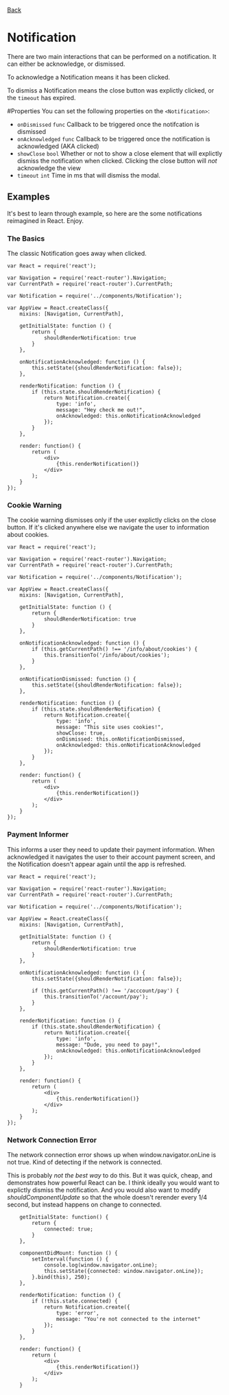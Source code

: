 [Back](https://github.com/willowtreeapps/branches/tree/master/docs)

# Notification

There are two main interactions that can be performed on a notification.
It can either be acknowledge, or dismissed.

To acknowledge a Notification means it has been clicked.

To dismiss a Notification means the close button was explictly clicked, or the `timeout` has expired.

#Properties
You can set the following properties on the `<Notification>`:

* `onDismissed` `func` Callback to be triggered once the notifcation is dismissed
* `onAcknowledged` `func` Callback to be triggered once the notification is acknowledged (AKA clicked)
* `showClose` `bool` Whether or not to show a close element that will explictly dismiss the notification when clicked. Clicking the close button will *not* acknowledge the view
* `timeout` `int` Time in ms that will dismiss the modal.

## Examples
It's best to learn through example, so here are the some notifications reimagined in React. Enjoy.

### The Basics
The classic Notification goes away when clicked.

```
var React = require('react');

var Navigation = require('react-router').Navigation;
var CurrentPath = require('react-router').CurrentPath;

var Notification = require('../components/Notification');

var AppView = React.createClass({
    mixins: [Navigation, CurrentPath],

    getInitialState: function () {
        return {
            shouldRenderNotification: true
        }
    },

    onNotificationAcknowledged: function () {
        this.setState({shouldRenderNotification: false});
    },

    renderNotification: function () {
        if (this.state.shouldRenderNotification) {
            return Notification.create({
                type: 'info',
                message: "Hey check me out!",
                onAcknowledged: this.onNotificationAcknowledged
            });
        }
    },

    render: function() {
        return (
            <div>
                {this.renderNotification()}
            </div>
        );
    }
});
```

### Cookie Warning
The cookie warning dismisses only if the user explictly clicks on the close button. If it's clicked anywhere else we navigate the user to information about cookies.

```
var React = require('react');

var Navigation = require('react-router').Navigation;
var CurrentPath = require('react-router').CurrentPath;

var Notification = require('../components/Notification');

var AppView = React.createClass({
    mixins: [Navigation, CurrentPath],

    getInitialState: function () {
        return {
            shouldRenderNotification: true
        }
    },

    onNotificationAcknowledged: function () {
        if (this.getCurrentPath() !== '/info/about/cookies') {
            this.transitionTo('/info/about/cookies');
        }
    },

    onNotificationDismissed: function () {
        this.setState({shouldRenderNotification: false});
    },

    renderNotification: function () {
        if (this.state.shouldRenderNotification) {
            return Notification.create({
                type: 'info',
                message: "This site uses cookies!",
                showClose: true,
                onDismissed: this.onNotificationDismissed,
                onAcknowledged: this.onNotificationAcknowledged
            });
        }
    },

    render: function() {
        return (
            <div>
                {this.renderNotification()}
            </div>
        );
    }
});
```

### Payment  Informer
This informs a user they need to update their payment information. When acknowledged it navigates the user to their account payment screen, and the Notification doesn't appear again until the app is refreshed.

```
var React = require('react');

var Navigation = require('react-router').Navigation;
var CurrentPath = require('react-router').CurrentPath;

var Notification = require('../components/Notification');

var AppView = React.createClass({
    mixins: [Navigation, CurrentPath],

    getInitialState: function () {
        return {
            shouldRenderNotification: true
        }
    },

    onNotificationAcknowledged: function () {
        this.setState({shouldRenderNotification: false});

        if (this.getCurrentPath() !== '/acccount/pay') {
            this.transitionTo('/account/pay');
        }
    },

    renderNotification: function () {
        if (this.state.shouldRenderNotification) {
            return Notification.create({
                type: 'info',
                message: "Dude, you need to pay!",
                onAcknowledged: this.onNotificationAcknowledged
            });
        }
    },

    render: function() {
        return (
            <div>
                {this.renderNotification()}
            </div>
        );
    }
});
```

### Network Connection Error
The network connection error shows up when window.navigator.onLine is not true. Kind of detecting if the network is connected.

This is probably *not the best way* to do this. But it was quick, cheap, and demonstrates how powerful React can be. I think ideally you would want to explictly dismiss the notification. And you would also want to modify *shouldComponentUpdate* so that the whole doesn't rerender every 1/4 second, but instead happens on change to connected.

```
    getInitialState: function() {
        return {
            connected: true;
        }
    },

    componentDidMount: function () {
        setInterval(function () {
            console.log(window.navigator.onLine);
            this.setState({connected: window.navigator.onLine});
        }.bind(this), 250);
    },

    renderNotification: function () {
        if (!this.state.connected) {
            return Notification.create({
                type: 'error',
                message: "You're not connected to the internet"
            });
        }
    },

    render: function() {
        return (
            <div>
                {this.renderNotification()}
            </div>
        );
    }
```
